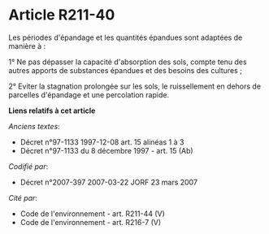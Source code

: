 # Article R211-40

Les périodes d'épandage et les quantités épandues sont adaptées de manière à :

1° Ne pas dépasser la capacité d'absorption des sols, compte tenu des autres apports de substances épandues et des besoins
des cultures ;

2° Eviter la stagnation prolongée sur les sols, le ruissellement en dehors de parcelles d'épandage et une percolation rapide.

**Liens relatifs à cet article**

_Anciens textes_:

  - Décret n°97-1133 1997-12-08 art. 15 alinéas 1 à 3
  - Décret n°97-1133 du 8 décembre 1997 - art. 15 (Ab)

_Codifié par_:

  - Décret n°2007-397 2007-03-22 JORF 23 mars 2007

_Cité par_:

  - Code de l'environnement - art. R211-44 (V)
  - Code de l'environnement - art. R216-7 (V)
